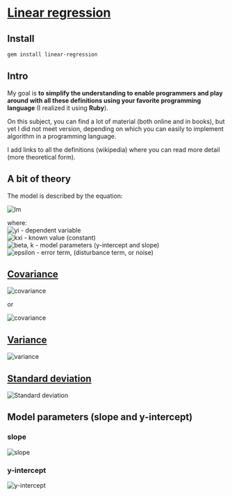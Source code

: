 # [Linear regression](http://en.wikipedia.org/wiki/Linear_regression)

## Install
```sh
gem install linear-regression
```

## Intro
My goal is **to simplify the understanding to enable programmers and play around with all these definitions using your favorite programming language** (I realized it using **Ruby**).

On this subject, you can find a lot of material (both online and in books), but yet I did not meet version, depending on which you can easily to implement algorithm in a programming language.

I add links to all the definitions (wikipedia) where you can read more detail (more theoretical form).


## A bit of theory
The model is described by the equation:  

![lm](http://mathurl.com/knower8.png)  

where:  
![yi](http://mathurl.com/okznhxe.png) - dependent variable  
![kxi](http://mathurl.com/n644xye.png) - known value (constant)  
![beta, k](http://mathurl.com/kj8h8a2.png) - model parameters (y-intercept and slope)  
![epsilon](http://mathurl.com/nehhlz6.png) - error term, (disturbance term, or noise)


## [Covariance](http://en.wikipedia.org/wiki/Covariance)
![covariance](http://mathurl.com/nm44t5t.png)  

or
  
![covariance](http://mathurl.com/o5bvs98.png)

## [Variance](http://en.wikipedia.org/wiki/Variance)
![variance](http://mathurl.com/or5yx6l.png)

## [Standard deviation](http://en.wikipedia.org/wiki/Standard_deviation)
![Standard deviation](http://mathurl.com/k5f7brv.png)

## Model parameters (slope and y-intercept) 

### slope
![slope](http://mathurl.com/n2sfjsy.png)  

### y-intercept
![y-intercept](http://mathurl.com/of6vlor.png)  
